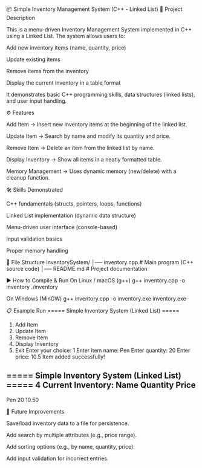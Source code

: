 📦 Simple Inventory Management System (C++ - Linked List)
📌 Project Description

This is a menu-driven Inventory Management System implemented in C++ using a Linked List.
The system allows users to:

Add new inventory items (name, quantity, price)

Update existing items

Remove items from the inventory

Display the current inventory in a table format

It demonstrates basic C++ programming skills, data structures (linked lists), and user input handling.

⚙️ Features

Add Item → Insert new inventory items at the beginning of the linked list.

Update Item → Search by name and modify its quantity and price.

Remove Item → Delete an item from the linked list by name.

Display Inventory → Show all items in a neatly formatted table.

Memory Management → Uses dynamic memory (new/delete) with a cleanup function.

🛠️ Skills Demonstrated

C++ fundamentals (structs, pointers, loops, functions)

Linked List implementation (dynamic data structure)

Menu-driven user interface (console-based)

Input validation basics

Proper memory handling

📂 File Structure
InventorySystem/
│── inventory.cpp     # Main program (C++ source code)
│── README.md         # Project documentation

▶️ How to Compile & Run
On Linux / macOS (g++)
g++ inventory.cpp -o inventory
./inventory

On Windows (MinGW)
g++ inventory.cpp -o inventory.exe
inventory.exe

📋 Example Run
===== Simple Inventory System (Linked List) =====
1. Add Item
2. Update Item
3. Remove Item
4. Display Inventory
5. Exit
Enter your choice: 1
Enter item name: Pen
Enter quantity: 20
Enter price: 10.5
Item added successfully!

===== Simple Inventory System (Linked List) =====
4
Current Inventory:
Name            Quantity  Price     
---------------------------------
Pen             20        10.50

🚀 Future Improvements

Save/load inventory data to a file for persistence.

Add search by multiple attributes (e.g., price range).

Add sorting options (e.g., by name, quantity, price).

Add input validation for incorrect entries.
